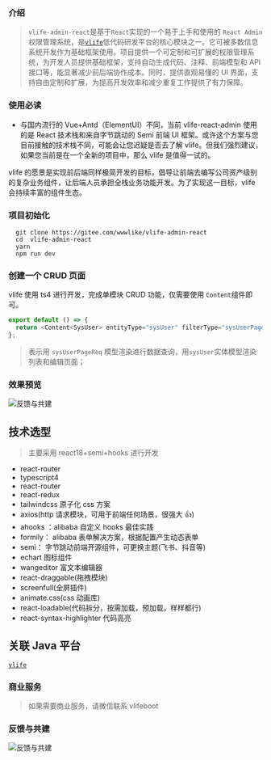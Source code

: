 ### 介绍

> `vlife-admin-react`是基于`React`实现的一个易于上手和使用的 `React Admin` 权限管理系统，是[`vlife`](https://gitee.com/wwwlike/vlife)低代码研发平台的核心模块之一。它可被多数信息系统开发作为基础框架使用。项目提供一个可定制和可扩展的权限管理系统，为开发人员提供基础框架，支持自动生成代码、注释、前端模型和 API 接口等，能显著减少前后端协作成本。同时，提供直观易懂的 UI 界面，支持自由定制和扩展，为提高开发效率和减少重复工作提供了有力保障。

### 使用必读

- 与国内流行的 Vue+Antd（ElementUI）不同，当前 vlife-react-admin 使用的是 React 技术栈和来自字节跳动的 Semi 前端 UI 框架。或许这个方案与您目前接触的技术栈不同，可能会让您迟疑是否去了解 vlife。但我们强烈建议，如果您当前是在一个全新的项目中，那么 vlife 是值得一试的。

vlife 的愿景是实现前后端同样极简开发的目标，倡导让前端去编写公司资产级别的复杂业务组件，让后端人员承担全栈业务功能开发。为了实现这一目标，vlife 会持续丰富的组件生态。

### 项目初始化

```shell
  git clone https://gitee.com/wwwlike/vlife-admin-react
  cd  vlife-admin-react
  yarn
  npm run dev
```

### 创建一个 CRUD 页面

vlife 使用 ts4 进行开发，完成单模块 CRUD 功能，仅需要使用 `Content`组件即可。

```ts
export default () => {
  return <Content<SysUser> entityType="sysUser" filterType="sysUserPageReq" />;
};
```

> 表示用 `sysUserPageReq` 模型渲染进行数据查询，用`sysUser`实体模型渲染列表和编辑页面；

### 效果预览

![反馈与共建](https://wwwlike.gitee.io/vlife-img/sysUser.png)

## 技术选型

> 主要采用 react18+semi+hooks 进行开发

- react-router
- typescript4
- react-router
- react-redux
- tailwindcss 原子化 css 方案
- axios(http 请求模块，可用于前端任何场景，很强大 👍)
- ahooks ：alibaba 自定义 hooks 最佳实践
- formily： alibaba 表单解决方案，根据配置产生动态表单
- semi： 字节跳动前端开源组件，可更换主题(飞书、抖音等)
- echart 图标组件
- wangeditor 富文本编辑器
- react-draggable(拖拽模块)
- screenfull(全屏插件)
- animate.css(css 动画库)
- react-loadable(代码拆分，按需加载，预加载，样样都行)
- react-syntax-highlighter 代码高亮

## 关联 Java 平台

[`vlife`](https://gitee.com/wwwlike/vlife)

### 商业服务

> 如果需要商业服务，请微信联系 vlifeboot

### 反馈与共建

![反馈与共建](https://wwwlike.gitee.io/vlife-img/link.png)
